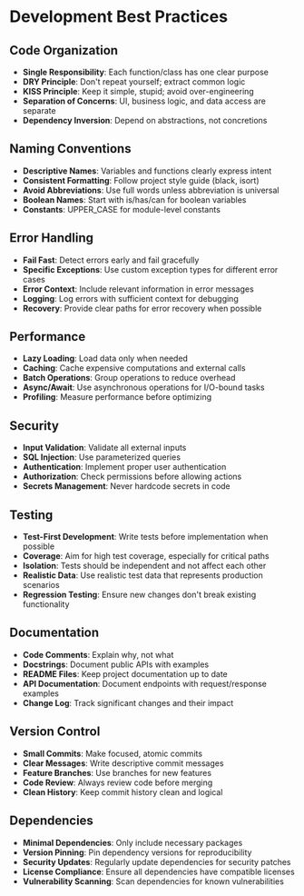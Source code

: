 # Development Best Practices

## Code Organization
- **Single Responsibility**: Each function/class has one clear purpose
- **DRY Principle**: Don't repeat yourself; extract common logic
- **KISS Principle**: Keep it simple, stupid; avoid over-engineering
- **Separation of Concerns**: UI, business logic, and data access are separate
- **Dependency Inversion**: Depend on abstractions, not concretions

## Naming Conventions
- **Descriptive Names**: Variables and functions clearly express intent
- **Consistent Formatting**: Follow project style guide (black, isort)
- **Avoid Abbreviations**: Use full words unless abbreviation is universal
- **Boolean Names**: Start with is/has/can for boolean variables
- **Constants**: UPPER_CASE for module-level constants

## Error Handling
- **Fail Fast**: Detect errors early and fail gracefully
- **Specific Exceptions**: Use custom exception types for different error cases
- **Error Context**: Include relevant information in error messages
- **Logging**: Log errors with sufficient context for debugging
- **Recovery**: Provide clear paths for error recovery when possible

## Performance
- **Lazy Loading**: Load data only when needed
- **Caching**: Cache expensive computations and external calls
- **Batch Operations**: Group operations to reduce overhead
- **Async/Await**: Use asynchronous operations for I/O-bound tasks
- **Profiling**: Measure performance before optimizing

## Security
- **Input Validation**: Validate all external inputs
- **SQL Injection**: Use parameterized queries
- **Authentication**: Implement proper user authentication
- **Authorization**: Check permissions before allowing actions
- **Secrets Management**: Never hardcode secrets in code

## Testing
- **Test-First Development**: Write tests before implementation when possible
- **Coverage**: Aim for high test coverage, especially for critical paths
- **Isolation**: Tests should be independent and not affect each other
- **Realistic Data**: Use realistic test data that represents production scenarios
- **Regression Testing**: Ensure new changes don't break existing functionality

## Documentation
- **Code Comments**: Explain why, not what
- **Docstrings**: Document public APIs with examples
- **README Files**: Keep project documentation up to date
- **API Documentation**: Document endpoints with request/response examples
- **Change Log**: Track significant changes and their impact

## Version Control
- **Small Commits**: Make focused, atomic commits
- **Clear Messages**: Write descriptive commit messages
- **Feature Branches**: Use branches for new features
- **Code Review**: Always review code before merging
- **Clean History**: Keep commit history clean and logical

## Dependencies
- **Minimal Dependencies**: Only include necessary packages
- **Version Pinning**: Pin dependency versions for reproducibility
- **Security Updates**: Regularly update dependencies for security patches
- **License Compliance**: Ensure all dependencies have compatible licenses
- **Vulnerability Scanning**: Scan dependencies for known vulnerabilities

